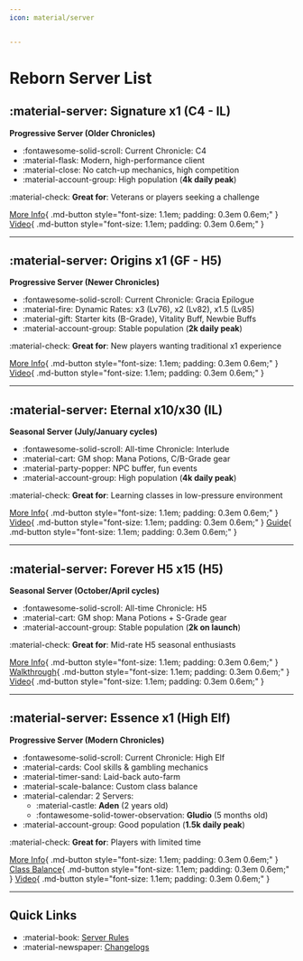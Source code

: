```yaml
---
icon: material/server


---
```


# Reborn Server List

## :material-server: Signature x1 (C4 - IL)
**Progressive Server (Older Chronicles)**

- :fontawesome-solid-scroll: Current Chronicle: C4
- :material-flask: Modern, high-performance client  
- :material-close: No catch-up mechanics, high competition  
- :material-account-group: High population (**4k daily peak**)  

:material-check: **Great for**: Veterans or players seeking a challenge  

[More Info](https://l2reborn.org/news/reborn-signature-features/){ .md-button style="font-size: 1.1em; padding: 0.3em 0.6em;" }
[Video](https://www.youtube.com/watch?v=Xyqw43h7Qio){ .md-button style="font-size: 1.1em; padding: 0.3em 0.6em;" }

---

## :material-server: Origins x1 (GF - H5)
**Progressive Server (Newer Chronicles)**

- :fontawesome-solid-scroll: Current Chronicle: Gracia Epilogue
- :material-fire: Dynamic Rates: x3 (Lv76), x2 (Lv82), x1.5 (Lv85)  
- :material-gift: Starter kits (B-Grade), Vitality Buff, Newbie Buffs  
- :material-account-group: Stable population (**2k daily peak**)  

:material-check: **Great for**: New players wanting traditional x1 experience  

[More Info](https://l2reborn.org/origins/full-description/){ .md-button style="font-size: 1.1em; padding: 0.3em 0.6em;" } 
[Video](https://www.youtube.com/watch?v=T6lTyDTm2P8){ .md-button style="font-size: 1.1em; padding: 0.3em 0.6em;" }

---

## :material-server: Eternal x10/x30 (IL)
**Seasonal Server (July/January cycles)**

- :fontawesome-solid-scroll: All-time Chronicle: Interlude
- :material-cart: GM shop: Mana Potions, C/B-Grade gear  
- :material-party-popper: NPC buffer, fun events  
- :material-account-group: High population (**4k daily peak**)  

:material-check: **Great for**: Learning classes in low-pressure environment  

[More Info](https://l2reborn.org/eternal-interlude/full-description/){ .md-button style="font-size: 1.1em; padding: 0.3em 0.6em;" } 
[Video](https://www.youtube.com/watch?v=3xNf4zb5Jms){ .md-button style="font-size: 1.1em; padding: 0.3em 0.6em;" }
[Guide](https://l2reborn.org/news/adventure-guide/){ .md-button style="font-size: 1.1em; padding: 0.3em 0.6em;" }

---

## :material-server: Forever H5 x15 (H5)
**Seasonal Server (October/April cycles)**

- :fontawesome-solid-scroll: All-time Chronicle: H5
- :material-cart: GM shop: Mana Potions + S-Grade gear  
- :material-account-group: Stable population (**2k on launch**)  

:material-check: **Great for**: Mid-rate H5 seasonal enthusiasts  

[More Info](https://l2reborn.org/forever-h5/full-description/){ .md-button style="font-size: 1.1em; padding: 0.3em 0.6em;" }
[Walkthrough](https://l2reborn.org/news/high-five-walkthrough/){ .md-button style="font-size: 1.1em; padding: 0.3em 0.6em;" }
[Video](https://youtu.be/BWjJ2MEUo9A){ .md-button style="font-size: 1.1em; padding: 0.3em 0.6em;" }

---

## :material-server: Essence x1 (High Elf)
**Progressive Server (Modern Chronicles)**

- :fontawesome-solid-scroll: Current Chronicle: High Elf
- :material-cards: Cool skills & gambling mechanics  
- :material-timer-sand: Laid-back auto-farm  
- :material-scale-balance: Custom class balance  
- :material-calendar: 2 Servers: 
    - :material-castle: **Aden** (2 years old)
    - :fontawesome-solid-tower-observation: **Gludio** (5 months old)  
- :material-account-group: Good population (**1.5k daily peak**)  

:material-check: **Great for**: Players with limited time  

[More Info](https://l2reborn.org/essence/full-description/){ .md-button style="font-size: 1.1em; padding: 0.3em 0.6em;" }
[Class Balance](https://l2reborn.org/news/class-balance-v2-5/){ .md-button style="font-size: 1.1em; padding: 0.3em 0.6em;" }
[Video](https://www.youtube.com/watch?v=w4JF9_zTO1o){ .md-button style="font-size: 1.1em; padding: 0.3em 0.6em;" }

---

## Quick Links

- :material-book: [Server Rules](https://l2reborn.org/server-rules/)
- :material-newspaper: [Changelogs](https://l2reborn.org/latest-news/)